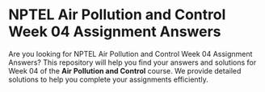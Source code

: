 # NPTEL Air Pollution and Control Week 04 Assignment Answers

Are you looking for NPTEL Air Pollution and Control Week 04 Assignment Answers? This repository will help you find your answers and solutions for Week 04 of the **Air Pollution and Control** course. We provide detailed solutions to help you complete your assignments efficiently.